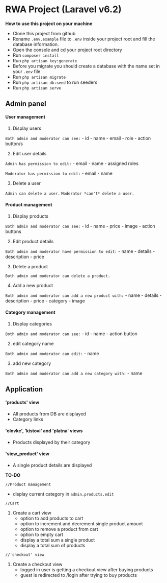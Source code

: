 # RWA Project (Laravel v6.2)

**How to use this project on your machine**

- Clone this project from github
- Rename `.env.example` file to `.env` inside your project root and fill the database information.
- Open the console and cd your project root directory
- Run `composer install`
- Run `php artisan key:generate` 
- Before you migrate you should create a database with the name set in your `.env` file
- Run `php artisan migrate`
- Run `php artisan db:seed` to run seeders
- Run `php artisan serve`

## Admin panel

#### User management

1. Display users

  `Both admin and moderator can see:`
    - id
    - name
    - email
    - role
    - action button/s

2. Edit user details

  `Admin has permission to edit:`
    - email
    - name
    - assigned roles

  `Moderator has permission to edit:`
    - email
    - name

3. Delete a user

  `Admin can delete a user.`
  `Moderator *can't* delete a user.`


#### Product management

1. Display products

  `Both admin and moderator can see:`
    - id
    - name
    - price
    - image
    - action buttons

2. Edit product details

  `Both admin and moderator have permission to edit:`
    - name
    - details
    - description
    - price

3. Delete a product

  `Both admin and moderator can delete a product.`

4. Add a new product

  `Both admin and moderator can add a new product with:`
    - name
    - details
    - description
    - price
    - category
    - image

#### Category management

1. Display categories

  `Both admin and moderator can see:`
    - id
    - name
    - action button

2. edit category name

  `Both admin and moderator can edit:`
    - name

3. add new category

  `Both admin and moderator can add a new category with:`
    - name

## Application

#### 'products' view

- All products from DB are displayed 
- Category links

#### 'olovke', 'kistovi' and 'platna' views

- Products displayed by their category

#### 'view_product' view

- A single product details are displayed

**TO-DO**

`//Product management`
- display current category in `admin.products.edit`

`//Cart`
1. Create a cart view
    - option to add products to cart
    - option to increment and decrement single product amount
    - option to remove a product from cart
    - option to empty cart
    - display a total sum a single product
    - display a total sum of products

`//'checkout' view`
1. Create a checkout view
    - logged in user is getting a checkout view after buying products
    - guest is redirected to /login after trying to buy products

